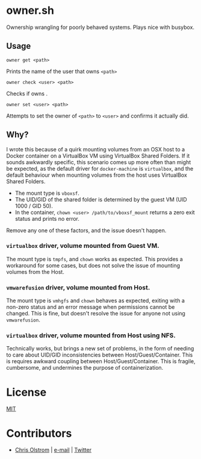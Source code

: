# owner.sh

Ownership wrangling for poorly behaved systems. Plays nice with busybox.

## Usage

```
owner get <path>
```
Prints the name of the user that owns `<path>`

```
owner check <user> <path>
```
Checks if <user> owns <path>.

```
owner set <user> <path>
```
Attempts to set the owner of `<path>` to `<user>` and confirms it actually did.

## Why?

I wrote this because of a quirk mounting volumes from an OSX host to a Docker
container on a VirtualBox VM using VirtualBox Shared Folders. If it sounds
awkwardly specific, this scenario comes up more often than might be expected,
as the default driver for `docker-machine` is `virtualbox`, and the default
behaviour when mounting volumes from the host uses VirtualBox Shared Folders.

  * The mount type is `vboxsf`.
  * The UID/GID of the shared folder is determined by the guest VM (UID 1000 / GID 50).
  * In the container, `chown <user> /path/to/vboxsf_mount` returns a zero exit status and prints no error.

Remove any one of these factors, and the issue doesn't happen.

### `virtualbox` driver, volume mounted from Guest VM.
The mount type is `tmpfs`, and `chown` works as expected. This provides a workaround for some cases, but does not solve the issue of mounting volumes from the Host.

### `vmwarefusion` driver, volume mounted from Host.
The mount type is `vmhgfs` and `chown` behaves as expected, exiting with a
non-zero status and an error message when permissions cannot be changed. This is fine, but doesn't resolve the issue for anyone not using `vmwarefusion`.

### `virtualbox` driver, volume mounted from Host using NFS.
Technically works, but brings a new set of problems, in the form of needing to
care about UID/GID inconsistencies between Host/Guest/Container. This is
requires awkward coupling between Host/Guest/Container. This is fragile,
cumbersome, and undermines the purpose of containerization.

# License
[MIT](https://tldrlegal.com/license/mit-license)

# Contributors
  * [Chris Olstrom](https://colstrom.github.io/) | [e-mail](mailto:chris@olstrom.com) | [Twitter](https://twitter.com/ChrisOlstrom)
